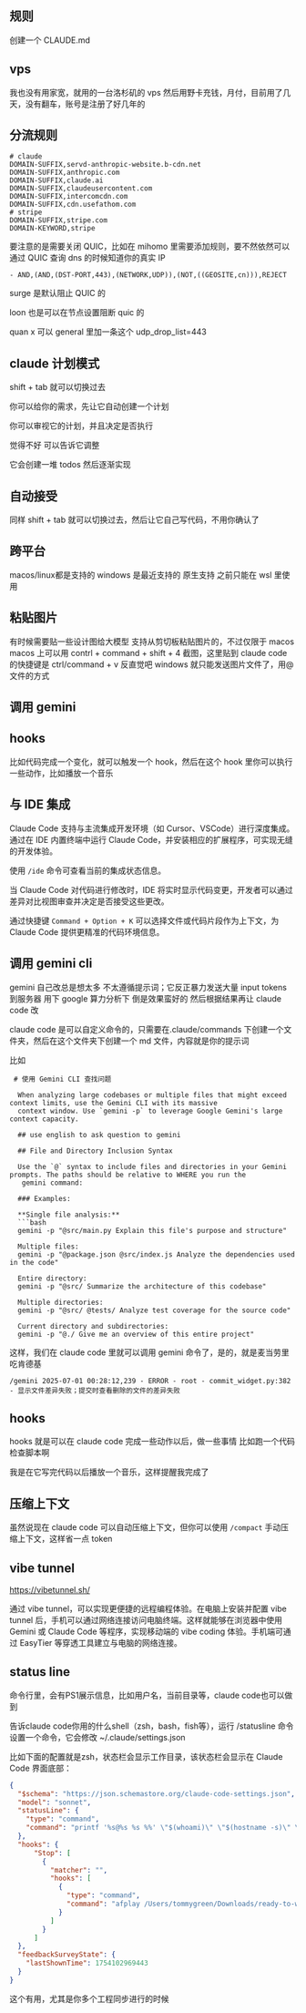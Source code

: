 ## 规则

创建一个 CLAUDE.md

## vps

我也没有用家宽，就用的一台洛杉矶的 vps 然后用野卡充钱，月付，目前用了几天，没有翻车，账号是注册了好几年的

## 分流规则

```
# claude
DOMAIN-SUFFIX,servd-anthropic-website.b-cdn.net
DOMAIN-SUFFIX,anthropic.com
DOMAIN-SUFFIX,claude.ai
DOMAIN-SUFFIX,claudeusercontent.com
DOMAIN-SUFFIX,intercomcdn.com
DOMAIN-SUFFIX,cdn.usefathom.com
# stripe
DOMAIN-SUFFIX,stripe.com
DOMAIN-KEYWORD,stripe
```

要注意的是需要关闭 QUIC，比如在 mihomo 里需要添加规则，要不然依然可以通过 QUIC 查询 dns 的时候知道你的真实 IP

`- AND,(AND,(DST-PORT,443),(NETWORK,UDP)),(NOT,((GEOSITE,cn))),REJECT`

surge 是默认阻止 QUIC 的

loon 也是可以在节点设置阻断 quic 的

quan x 可以 general 里加一条这个
udp_drop_list=443

## claude 计划模式

shift + tab 就可以切换过去

你可以给你的需求，先让它自动创建一个计划

你可以审视它的计划，并且决定是否执行

觉得不好 可以告诉它调整

它会创建一堆 todos 然后逐渐实现

## 自动接受

同样 shift + tab 就可以切换过去，然后让它自己写代码，不用你确认了

## 跨平台

macos/linux都是支持的
windows 是最近支持的 原生支持 之前只能在 wsl 里使用

## 粘贴图片
有时候需要贴一些设计图给大模型
支持从剪切板粘贴图片的，不过仅限于 macos
macos 上可以用 contrl + command + shift + 4 截图，这里贴到 claude code 的快捷键是 ctrl/command + v
反直觉吧
windows 就只能发送图片文件了，用@文件的方式


## 调用 gemini
## hooks

比如代码完成一个变化，就可以触发一个 hook，然后在这个 hook 里你可以执行一些动作，比如播放一个音乐


## 与 IDE 集成
Claude Code 支持与主流集成开发环境（如 Cursor、VSCode）进行深度集成。通过在 IDE 内置终端中运行 Claude Code，并安装相应的扩展程序，可实现无缝的开发体验。

使用 `/ide` 命令可查看当前的集成状态信息。

当 Claude Code 对代码进行修改时，IDE 将实时显示代码变更，开发者可以通过差异对比视图审查并决定是否接受这些更改。

通过快捷键 `Command + Option + K` 可以选择文件或代码片段作为上下文，为 Claude Code 提供更精准的代码环境信息。

## 调用 gemini cli
gemini 自己改总是想太多 不太遵循提示词；它反正暴力发送大量 input tokens 到服务器 用下 google 算力分析下 倒是效果蛮好的
然后根据结果再让 claude code 改

claude code 是可以自定义命令的，只需要在.claude/commands 下创建一个文件夹，然后在这个文件夹下创建一个 md 文件，内容就是你的提示词

比如
```
 # 使用 Gemini CLI 查找问题

  When analyzing large codebases or multiple files that might exceed context limits, use the Gemini CLI with its massive
  context window. Use `gemini -p` to leverage Google Gemini's large context capacity.

  ## use english to ask question to gemini

  ## File and Directory Inclusion Syntax

  Use the `@` syntax to include files and directories in your Gemini prompts. The paths should be relative to WHERE you run the
   gemini command:

  ### Examples:

  **Single file analysis:**
  ```bash
  gemini -p "@src/main.py Explain this file's purpose and structure"

  Multiple files:
  gemini -p "@package.json @src/index.js Analyze the dependencies used in the code"

  Entire directory:
  gemini -p "@src/ Summarize the architecture of this codebase"

  Multiple directories:
  gemini -p "@src/ @tests/ Analyze test coverage for the source code"

  Current directory and subdirectories:
  gemini -p "@./ Give me an overview of this entire project"
```

这样，我们在 claude code 里就可以调用 gemini 命令了，是的，就是麦当劳里吃肯德基

`/gemini 2025-07-01 00:28:12,239 - ERROR - root - commit_widget.py:382 - 显示文件差异失败；提交时查看删除的文件的差异失败`

## hooks

hooks 就是可以在 claude code 完成一些动作以后，做一些事情
比如跑一个代码检查脚本啊

我是在它写完代码以后播放一个音乐，这样提醒我完成了

## 压缩上下文

虽然说现在 claude code 可以自动压缩上下文，但你可以使用 `/compact` 手动压缩上下文，这样省一点 token


## vibe tunnel

https://vibetunnel.sh/

通过 vibe tunnel，可以实现更便捷的远程编程体验。在电脑上安装并配置 vibe tunnel 后，手机可以通过网络连接访问电脑终端。这样就能够在浏览器中使用 Gemini 或 Claude Code 等程序，实现移动端的 vibe coding 体验。手机端可通过 EasyTier 等穿透工具建立与电脑的网络连接。

## status line

命令行里，会有PS1展示信息，比如用户名，当前目录等，claude code也可以做到

告诉claude code你用的什么shell（zsh，bash，fish等），运行 /statusline 命令 设置一个命令，它会修改 ~/.claude/settings.json

比如下面的配置就是zsh，状态栏会显示工作目录，该状态栏会显示在 Claude Code 界面底部：

```json
{
  "$schema": "https://json.schemastore.org/claude-code-settings.json",
  "model": "sonnet",
  "statusLine": {
    "type": "command",
    "command": "printf '%s@%s %s %%' \"$(whoami)\" \"$(hostname -s)\" \"$(basename \"$(pwd)\")\""
  },
  "hooks": {
      "Stop": [
        {
          "matcher": "",
          "hooks": [
            {
              "type": "command",
              "command": "afplay /Users/tommygreen/Downloads/ready-to-work-101soundboards.mp3"
            }
          ]
        }
      ]
  },
  "feedbackSurveyState": {
    "lastShownTime": 1754102969443
  }
}
```

这个有用，尤其是你多个工程同步进行的时候